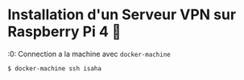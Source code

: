 # Installation d'un Serveur VPN sur Raspberry Pi 4 :strawberry:


:0: Connection a la machine avec `docker-machine`

```
$ docker-machine ssh isaha
```
